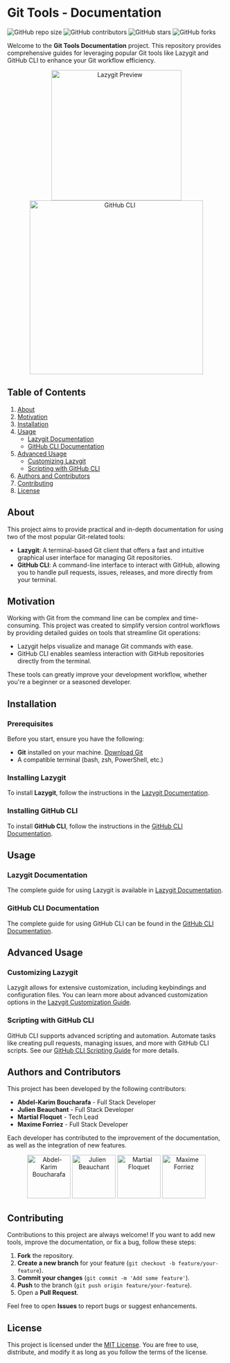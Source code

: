 # Git Tools - Documentation

![GitHub repo size](https://img.shields.io/github/repo-size/UnknOownU/lazygit-gh-cli-2)
![GitHub contributors](https://img.shields.io/github/contributors/UnknOownU/lazygit-gh-cli-2)
![GitHub stars](https://img.shields.io/github/stars/UnknOownU/lazygit-gh-cli-2?style=social)
![GitHub forks](https://img.shields.io/github/forks/UnknOownU/lazygit-gh-cli-2?style=social)

Welcome to the **Git Tools Documentation** project. This repository provides comprehensive guides for leveraging popular Git tools like Lazygit and GitHub CLI to enhance your Git workflow efficiency.

<p align="center">
  <img src="https://github.com/jesseduffield/lazygit/raw/master/assets/preview.png" alt="Lazygit Preview" width="300"/>
  <img src="https://cli.github.com/assets/images/cli-hero-og.png" alt="GitHub CLI" width="400"/>
</p>

## Table of Contents

1. [About](#about)
2. [Motivation](#motivation)
3. [Installation](#installation)
4. [Usage](#usage)
   - [Lazygit Documentation](doc/lazygit.md)
   - [GitHub CLI Documentation](doc/gh-cli.md)
5. [Advanced Usage](#advanced-usage)
   - [Customizing Lazygit](#customizing-lazygit)
   - [Scripting with GitHub CLI](#scripting-with-github-cli)
6. [Authors and Contributors](#authors-and-contributors)
7. [Contributing](#contributing)
8. [License](#license)

## About

This project aims to provide practical and in-depth documentation for using two of the most popular Git-related tools:

- **Lazygit**: A terminal-based Git client that offers a fast and intuitive graphical user interface for managing Git repositories.
- **GitHub CLI**: A command-line interface to interact with GitHub, allowing you to handle pull requests, issues, releases, and more directly from your terminal.

## Motivation

Working with Git from the command line can be complex and time-consuming. This project was created to simplify version control workflows by providing detailed guides on tools that streamline Git operations:

- Lazygit helps visualize and manage Git commands with ease.
- GitHub CLI enables seamless interaction with GitHub repositories directly from the terminal.

These tools can greatly improve your development workflow, whether you're a beginner or a seasoned developer.

## Installation

### Prerequisites

Before you start, ensure you have the following:

- **Git** installed on your machine. [Download Git](https://git-scm.com/downloads)
- A compatible terminal (bash, zsh, PowerShell, etc.)

### Installing Lazygit

To install **Lazygit**, follow the instructions in the [Lazygit Documentation](doc/lazygit.md).

### Installing GitHub CLI

To install **GitHub CLI**, follow the instructions in the [GitHub CLI Documentation](doc/gh-cli.md).

## Usage

### Lazygit Documentation

The complete guide for using Lazygit is available in [Lazygit Documentation](doc/lazygit.md).

### GitHub CLI Documentation

The complete guide for using GitHub CLI can be found in the [GitHub CLI Documentation](doc/gh-cli.md).

## Advanced Usage

### Customizing Lazygit

Lazygit allows for extensive customization, including keybindings and configuration files. You can learn more about advanced customization options in the [Lazygit Customization Guide](doc/lazygit-advanced.md).

### Scripting with GitHub CLI

GitHub CLI supports advanced scripting and automation. Automate tasks like creating pull requests, managing issues, and more with GitHub CLI scripts. See our [GitHub CLI Scripting Guide](doc/gh-cli-scripting.md) for more details.

## Authors and Contributors

This project has been developed by the following contributors:

- **Abdel-Karim Boucharafa** - Full Stack Developer
- **Julien Beauchant** - Full Stack Developer
- **Martial Floquet** - Tech Lead
- **Maxime Forriez** - Full Stack Developer

Each developer has contributed to the improvement of the documentation, as well as the integration of new features.

<p align="center">
  <img src="https://avatars.githubusercontent.com/u/UnknOownU?v=4" alt="Abdel-Karim Boucharafa" width="100"/>
  <img src="https://avatars.githubusercontent.com/u/julienbeauchant?v=4" alt="Julien Beauchant" width="100"/>
  <img src="https://avatars.githubusercontent.com/u/Martial59110?v=4" alt="Martial Floquet" width="100"/>
  <img src="https://avatars.githubusercontent.com/u/MaximeForriez?v=4" alt="Maxime Forriez" width="100"/>
</p>

## Contributing

Contributions to this project are always welcome! If you want to add new tools, improve the documentation, or fix a bug, follow these steps:

1. **Fork** the repository.
2. **Create a new branch** for your feature (`git checkout -b feature/your-feature`).
3. **Commit your changes** (`git commit -m 'Add some feature'`).
4. **Push** to the branch (`git push origin feature/your-feature`).
5. Open a **Pull Request**.

Feel free to open **Issues** to report bugs or suggest enhancements.

## License

This project is licensed under the [MIT License](LICENSE). You are free to use, distribute, and modify it as long as you follow the terms of the license.

